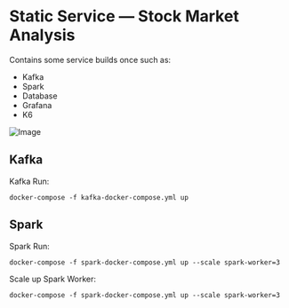 # Static Service — Stock Market Analysis


Contains some service builds once such as:
- Kafka
- Spark
- Database
- Grafana
- K6

![Image](https://user-images.githubusercontent.com/47073675/245286899-455eeb28-43f2-4266-b83c-f58b8d546904.png)

## Kafka

Kafka Run:
```shell
docker-compose -f kafka-docker-compose.yml up 
```

## Spark

Spark Run:
```shell
docker-compose -f spark-docker-compose.yml up --scale spark-worker=3
```

Scale up Spark Worker:
```shell
docker-compose -f spark-docker-compose.yml up --scale spark-worker=3
```

